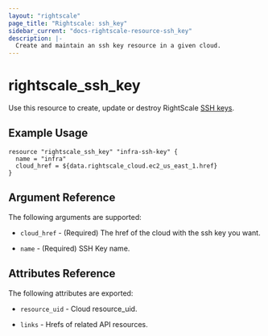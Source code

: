 ```yaml
---
layout: "rightscale"
page_title: "Rightscale: ssh_key"
sidebar_current: "docs-rightscale-resource-ssh_key"
description: |-
  Create and maintain an ssh key resource in a given cloud.
---
```


# rightscale_ssh_key

Use this resource to create, update or destroy RightScale [SSH keys](http://reference.rightscale.com/api1.5/resources/ResourceSshKeys.html).

## Example Usage

```hcl
resource "rightscale_ssh_key" "infra-ssh-key" {
  name = "infra"
  cloud_href = ${data.rightscale_cloud.ec2_us_east_1.href}
}
```

## Argument Reference

The following arguments are supported:

* `cloud_href` - (Required) The href of the cloud with the ssh key you want.

* `name` - (Required) SSH Key name.

## Attributes Reference

The following attributes are exported:

* `resource_uid` - Cloud resource_uid.

* `links` - Hrefs of related API resources.